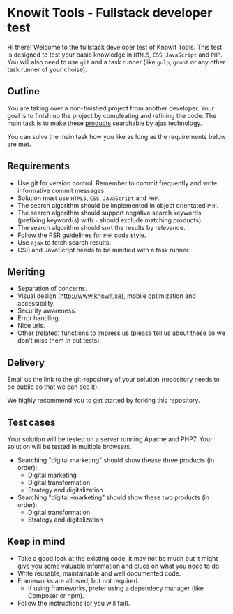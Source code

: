 Knowit Tools - Fullstack developer test
=======================================

Hi there! Welcome to the fullstack developer test of Knowit Tools. This test is designed to test your basic knowledge in ```HTML5```, ```CSS```, ```JavaScript``` and ```PHP```. You will also need to use ```git``` and a task runner (like ```gulp```, ```grunt``` or any other task runner of your choise).

## Outline

You are taking over a non-finished project from another developer. Your goal is to finish up the project by compleating and refining the code. The main task is to make these [products](products.json) searchable by ajax technology.

You can solve the main task how you like as long as the requirements below are met.

## Requirements

- Use git for version control. Remember to commit frequently and write informative commit messages.
- Solution must use ```HTML5```, ```CSS```, ```JavaScript``` and ```PHP```.
- The search algorithm should be implemented in object orientated ```PHP```.
- The search algorithm should support negative search keywords (prefixing keyword(s) with ```-``` should exclude matching products).
- The search algorithm should sort the results by relevance.
- Follow the [PSR guidelines](http://www.php-fig.org/psr/) for ```PHP``` code style.
- Use ```ajax``` to fetch search results.
- CSS and JavaScript needs to be minified with a task runner.

## Meriting

- Separation of concerns.
- Visual design (http://www.knowit.se), mobile optimization and accessibility.
- Security awareness.
- Error handling.
- Nice urls.
- Other (related) functions to impress us (please tell us about these so we don't miss them in out tests).

## Delivery

Email us the link to the git-repository of your solution (repository needs to be public so that we can see it).

We highly recommend you to get started by forking this repository.

## Test cases

Your solution will be tested on a server running Apache and PHP7. Your solution will be tested in multiple browsers.

- Searching "digital marketing" should show thease three products (in order):
    + Digital marketing
    + Digital transformation
    + Strategy and digitalization
- Searching "digital -marketing" should show these two products (in order):
    + Digital transformation
    + Strategy and digitalization

## Keep in mind

- Take a good look at the existing code, it may not be much but it might give you some valuable information and clues on what you need to do.
- Write reusable, maintainable and well documented code.
- Frameworks are allowed, but not required.
    + If using frameworks, prefer using a dependecy manager (like Composer or npm).
- Follow the instructions (or you will fail).
